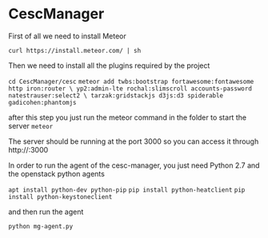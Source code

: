 # CescManager

First of all we need to install Meteor

`curl https://install.meteor.com/ | sh`

Then we need to install all the plugins required by the project

`cd CescManager/cesc`
`meteor add twbs:bootstrap fortawesome:fontawesome http iron:router \
yp2:admin-lte rochal:slimscroll accounts-password natestrauser:select2 \
tarzak:gridstackjs d3js:d3 spiderable gadicohen:phantomjs `

after this step you just run the meteor command in the folder to start the server
`meteor`

The server should be running at the port 3000
so you can access it through http://<IP>:3000

In order to run the agent of the cesc-manager, you just need Python 2.7 and the openstack python agents

`apt install python-dev python-pip`
`pip install python-heatclient`
`pip install python-keystoneclient`

and then run the agent

`python mg-agent.py`


